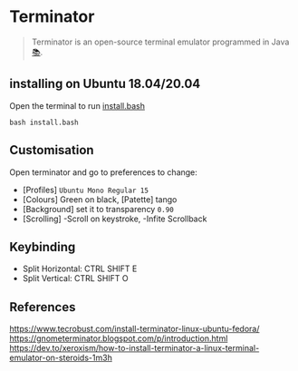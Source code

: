 # Terminator
> Terminator is an open-source terminal emulator programmed in Java [:books:](https://en.wikipedia.org/wiki/Terminator_(terminal_emulator)).

## installing on Ubuntu 18.04/20.04
Open the terminal to run [install.bash](install.bash)
```
bash install.bash
```

## Customisation
Open terminator and go to preferences to change:
* [Profiles]  `Ubuntu Mono Regular 15` 
* [Colours]  Green on black, [Patette] tango  
* [Background] set it to transparency `0.90`
* [Scrolling] -Scroll on keystroke, -Infite Scrollback

## Keybinding
* Split Horizontal: CTRL SHIFT  E 
* Split Vertical: CTRL SHIFT O

## References
https://www.tecrobust.com/install-terminator-linux-ubuntu-fedora/  
https://gnometerminator.blogspot.com/p/introduction.html  
https://dev.to/xeroxism/how-to-install-terminator-a-linux-terminal-emulator-on-steroids-1m3h   
